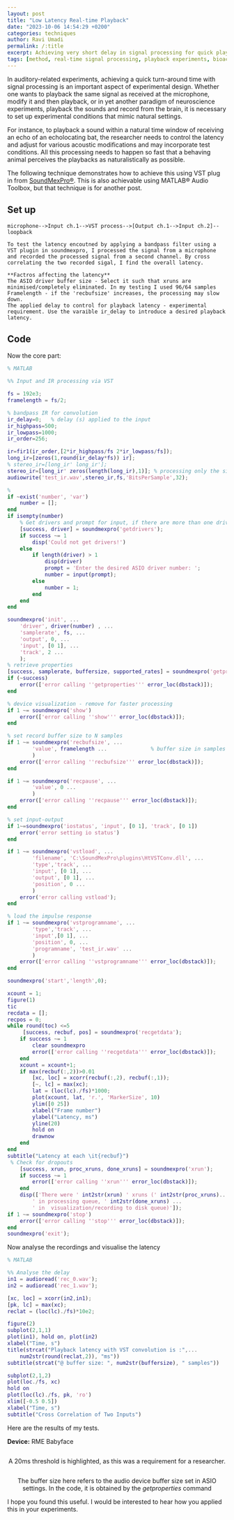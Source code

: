 ```yaml
---
layout: post
title: "Low Latency Real-time Playback"
date: "2023-10-06 14:54:29 +0200"
categories: techniques
author: Ravi Umadi
permalink: /:title
excerpt: Achieving very short delay in signal processing for quick playback in experimental set-ups is a challenge often encountered by researchers studying animal behaviour. This technique shows a useful method along with a method to measure the latency of the system for developing audio-neuro playback-record experiments.
tags: [method, real-time signal processing, playback experiments, bioacoustics, auditory neuroscience]
---
```


In auditory-related experiments, achieving a quick turn-around time with signal processing is an important aspect of experimental design. Whether one wants to playback the same signal as received at the microphone, modify it and then playback, or in yet another paradigm of neuroscience experiments, playback the sounds and record from the brain, it is necessary to set up experimental conditions that mimic natural settings. 

For instance, to playback a sound within a natural time window of receiving an echo of an echolocating bat, the researcher needs to control the latency and adjust for various acoustic modifications and may incorporate test conditions. All this processing needs to happen so fast that a behaving animal perceives the playbacks as naturalistically as possible.

The following technique demonstrates how to achieve this using VST plug in from [SoundMexPro&reg;](https://soundmexpro.hz-ol.de). This is also achievable using MATLAB&reg; Audio Toolbox, but that technique is for another post. 

## Set up
	microphone-->Input ch.1-->VST process-->[Output ch.1-->Input ch.2]--loopback

	To test the latency encoutned by applying a bandpass filter using a VST plugin in soundmexpro, I processed the signal from a microphone and recorded the processed signal from a second channel. By cross correlating the two recorded sigal, I find the overall latency.

	**Factros affecting the latency**
	The ASIO driver buffer size - Select it such that xruns are minimised/completely eliminated. In my testing I used 96/64 samples 
	Framelength - if the 'recbufsize' increases, the processing may slow down.
	The applied delay to control for playback latency - experimental requirement. Use the varaible ir_delay to introduce a desired playback latency.

## Code
Now the core part:

```matlab
% MATLAB

%% Input and IR processing via VST

fs = 192e3;
framelength = fs/2;

% bandpass IR for convolution
ir_delay=0;   % delay (s) applied to the input
ir_highpass=500;
ir_lowpass=1000;
ir_order=256;

ir=fir1(ir_order,[2*ir_highpass/fs 2*ir_lowpass/fs]);
long_ir=[zeros(1,round(ir_delay*fs)) ir];
% stereo_ir=[long_ir' long_ir'];
stereo_ir=[long_ir' zeros(length(long_ir),1)]; % processing only the signal from ch.1. zeros are ignored by smp
audiowrite('test_ir.wav',stereo_ir,fs,'BitsPerSample',32);

%
if ~exist('number', 'var')
    number = [];
end
if isempty(number)
    % Get drivers and prompt for input, if there are more than one drivers.
    [success, driver] = soundmexpro('getdrivers');
    if success ~= 1
        disp('Could not get drivers!')
    else
        if length(driver) > 1
            disp(driver)
            prompt = 'Enter the desired ASIO driver number: ';
            number = input(prompt);
        else
            number = 1;
        end
    end
end

soundmexpro('init', ...     
    'driver', driver(number) , ...   
    'samplerate', fs, ...
    'output', 0, ...   
    'input', [0 1], ...    
    'track', 2 ...    
    );
% retrieve properties 
[success, samplerate, buffersize, supported_rates] = soundmexpro('getproperties');
if (~success)
    error(['error calling ''getproperties''' error_loc(dbstack)]);
end

% device visualization - remove for faster processing
if 1 ~= soundmexpro('show')
    error(['error calling ''show''' error_loc(dbstack)]);
end

% set record buffer size to N samples
if 1 ~= soundmexpro('recbufsize', ...  
        'value', framelength ...              % buffer size in samples
        )
    error(['error calling ''recbufsize''' error_loc(dbstack)]);
end

if 1 ~= soundmexpro('recpause', ...    
        'value', 0 ...               
        )
    error(['error calling ''recpause''' error_loc(dbstack)]);
end

% set input-output
if 1~=soundmexpro('iostatus', 'input', [0 1], 'track', [0 1])
    error('error setting io status')
end

if 1 ~= soundmexpro('vstload', ...
        'filename', 'C:\SoundMexPro\plugins\HtVSTConv.dll', ...
        'type','track', ...
        'input', [0 1], ...
        'output', [0 1], ...
        'position', 0 ...                       
        )
    error('error calling vstload');
end

% load the impulse response
if 1 ~= soundmexpro('vstprogramname', ...
        'type','track', ...
        'input',[0 1], ...
        'position', 0, ...                           
        'programname', 'test_ir.wav' ...
        )
    error(['error calling ''vstprogramname''' error_loc(dbstack)]);
end

soundmexpro('start','length',0);

xcount = 1;
figure(1)
tic
recdata = [];
recpos = 0;
while round(toc) <=5
     [success, recbuf, pos] = soundmexpro('recgetdata');
    if success ~= 1
        clear soundmexpro
        error(['error calling ''recgetdata''' error_loc(dbstack)]);
    end
    xcount = xcount+1;
    if max(recbuf(:,2))>0.01
        [xc, loc] = xcorr(recbuf(:,2), recbuf(:,1));
        [~, lc] = max(xc);
        lat = (loc(lc)./fs)*1000;
        plot(xcount, lat, 'r.', 'MarkerSize', 10)
        ylim([0 25])
        xlabel("Frame number")
        ylabel("Latency, ms")
        yline(20)
        hold on
        drawnow
    end
end
subtitle("Latency at each \it{recbuf}")
 % Check for dropouts
    [success, xrun, proc_xruns, done_xruns] = soundmexpro('xrun');
    if success ~= 1
        error(['error calling ''xrun''' error_loc(dbstack)]);
    end
    disp(['There were ' int2str(xrun) ' xruns (' int2str(proc_xruns)...
        ' in processing queue, ' int2str(done_xruns) ...
        ' in  visualization/recording to disk queue)']);
if 1 ~= soundmexpro('stop')
    error(['error calling ''stop''' error_loc(dbstack)]);
end
soundmexpro('exit');
```

Now analyse the recordings and visualise the latency

```matlab
% MATLAB

%% Analyse the delay
in1 = audioread('rec_0.wav');
in2 = audioread('rec_1.wav');

[xc, loc] = xcorr(in2,in1);
[pk, lc] = max(xc);
reclat = (loc(lc)./fs)*10e2;

figure(2)
subplot(2,1,1)
plot(in1), hold on, plot(in2)
xlabel("Time, s")
title(strcat("Playback latency with VST convolution is :",...
    num2str(round(reclat,2)), "ms"))
subtitle(strcat("@ buffer size: ", num2str(buffersize), " samples"))

subplot(2,1,2)
plot(loc./fs, xc)
hold on
plot(loc(lc)./fs, pk, 'ro')
xlim([-0.5 0.5])
xlabel("Time, s")
subtitle("Cross Correlation of Two Inputs")
```
Here are the results of my tests.

**Device:** RME Babyface

<div style="text-align: center;">
  <img src="/images/2023-10-06-Low-Latency-Real-time-Playback-1.png" alt="" width="" height="">
  <p class="image-caption">A 20ms threshold is highlighted, as this was a requirement for a researcher. </p>
</div>

<div style="text-align: center;">
  <img src="/images/2023-10-06-Low-Latency-Real-time-Playback-2.png" alt="" width="" height="">
  <p class="image-caption">The buffer size here refers to the audio device buffer size set in ASIO settings. In the code, it is obtained by the <em>getproperties</em> command</p>
</div>

I hope you found this useful. I would be interested to hear how you applied this in your experiments.
